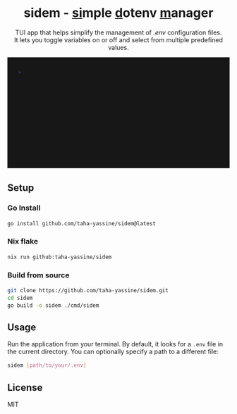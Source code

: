 <h1 align="center">sidem - <u>si</u>mple <u>d</u>otenv <u>m</u>anager</h1>

<p align="center">
TUI app that helps simplify the management of <i>.env</i> configuration files.<br>
It lets you toggle variables on or off and select from multiple predefined values.
</p>

![demo](./demo.gif)

## Setup

### Go Install

```bash
go install github.com/taha-yassine/sidem@latest
```

### Nix flake

```bash
nix run github:taha-yassine/sidem
```

### Build from source

```bash
git clone https://github.com/taha-yassine/sidem.git
cd sidem
go build -o sidem ./cmd/sidem
```

## Usage

Run the application from your terminal. By default, it looks for a `.env` file in the current directory. You can optionally specify a path to a different file:

```bash
sidem [path/to/your/.env]
```

## License

MIT
